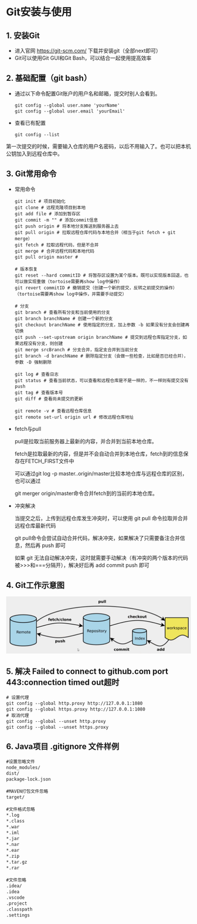 # Git安装与使用

## 1. 安装Git

- 进入官网 https://git-scm.com/ 下载并安装git（全部next即可）
- Git可以使用Git GUI和Git Bash，可以结合一起使用提高效率

## 2. 基础配置（git bash）

- 通过以下命令配置Git账户的用户名和邮箱，提交时别人会看到。

  ```shell
  git config --global user.name 'yourName'
  git config --global user.email 'yourEmail'
  ```

- 查看已有配置

  ```shell
  git config --list
  ```

第一次提交的时候，需要输入仓库的用户名密码，以后不用输入了。也可以把本机公钥加入到远程仓库中。

## 3. Git常用命令

- 常用命令

  ```shell
  git init # 项目初始化 
  git clone # 远程克隆项目到本地 
  git add file # 添加到暂存区 
  git commit -m "" # 添加commit信息 
  git push origin # 将本地分支推送到服务器上去 
  git pull origin # 拉取远程仓库代码与本地合并（相当于git fetch + git merge）
  git fetch # 拉取远程代码，但是不合并
  git merge # 合并远程代码和本地代码
  git pull origin master # 
  
  # 版本恢复
  git reset --hard commitID # 将暂存区设置为某个版本。既可以实现版本回退，也可以做实现重做（tortoise需要再show log中操作）
  git revert commitID # 撤销提交（创建一个新的提交，反转之前提交的操作）（tortoise需要再show log中操作，并需要手动提交）
  
  # 分支
  git branch # 查看所有分支和当前使用的分支
  git branch branchName # 创建一个新的分支
  git checkout branchName # 使用指定的分支，加上参数 -b 如果没有分支会创建再切换
  git push --set-upstream origin branchName # 提交到远程仓库指定分支，如果远程没有分支，则创建
  git merge srcBranch # 分支合并，指定支合并到当前分支
  git branch -d branchName # 删除指定分支（会做一些检查，比如是否已经合并），参数 -D 强制删除
  
  git log # 查看日志 
  git status # 查看当前状态，可以查看和远程仓库是不是一样的，不一样则有提交没有push
  git tag # 查看版本号 
  git diff # 查看尚未提交的更新
  
  git remote -v # 查看远程仓库信息
  git remote set-url origin url # 修改远程仓库地址
  ```

- fetch与pull

  pull是拉取当前服务器上最新的内容，并合并到当前本地仓库。

  fetch是拉取最新的内容，但是并不会自动合并到本地仓库，fetch到的信息保存在FETCH_FIRST文件中

  可以通过git log -p master..origin/master比较本地仓库与远程仓库的区别，也可以通过

  git merger origin/master命令合并fetch到的当前的本地仓库。
  
- 冲突解决

  当提交之后，上传到远程仓库发生冲突时，可以使用 git pull 命令拉取并合并远程仓库最新代码
  
  git pull命令会尝试自动合并代码，解决冲突，如果解决了只需要备注合并信息，然后再 push 即可
  
  如果 git 无法自动解决冲突，这时就需要手动解决（有冲突的两个版本的代码被>>>和===分隔开），解决好后再 add commit push 即可

## 4. Git工作示意图

![image-20220323202621424](images/git-construction.png)

## 5. 解决 Failed to connect to github.com port 443:connection timed out超时
```shell
# 设置代理
git config --global http.proxy http://127.0.0.1:1080
git config --global https.proxy http://127.0.0.1:1080
# 取消代理
git config --global --unset http.proxy
git config --global --unset https.proxy
```

## 6. Java项目 .gitignore 文件样例

```
#设置忽略文件
node_modules/
dist/
package-lock.json

#MAVEN打包文件忽略
target/

#文件格式忽略
*.log
*.class
*.war
*.iml
*.jar
*.nar
*.ear
*.zip
*.tar.gz
*.rar

#文件忽略
.idea/
.idea
.vscode
.project
.classpath
.settings

```

